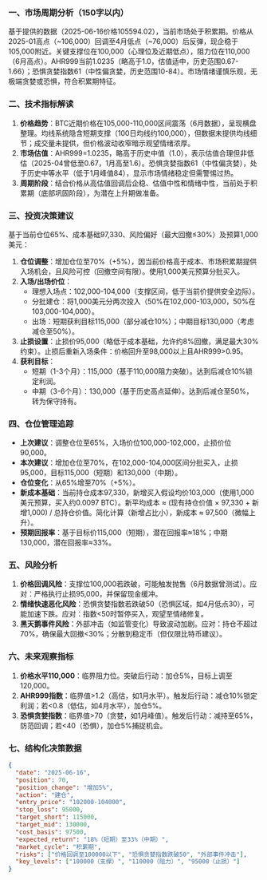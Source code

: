 ### 一、市场周期分析（150字以内）
基于提供的数据（2025-06-16价格105594.02），当前市场处于积累期。价格从2025-01高点（~106,000）回调至4月低点（~76,000）后反弹，现企稳于105,000附近。关键支撑位在100,000（心理位及近期低点），阻力位在110,000（6月高点）。AHR999当前1.0235（略高于1.0，估值适中，历史范围0.67-1.66）；恐惧贪婪指数61（中性偏贪婪，历史范围10-84）。市场情绪谨慎乐观，无极端贪婪或恐惧，符合积累期特征。

### 二、技术指标解读
1. **价格趋势**：BTC近期价格在105,000-110,000区间震荡（6月数据），呈现横盘整理。均线系统隐含短期支撑（100日均线约100,000），但数据未提供均线细节；成交量未提供，但价格波动收窄暗示观望情绪浓厚。
2. **市场估值**：AHR999=1.0235，略高于历史中值（1.0），表示估值合理但非低估（2025-04曾低至0.67，1月高至1.6）。恐惧贪婪指数61（中性偏贪婪），处于历史中等水平（低于1月峰值84），显示市场情绪稳定但需警惕过热。
3. **周期阶段**：结合价格从高估值回调后企稳、估值中性和情绪中性，当前处于积累期（底部巩固阶段），为潜在上升期做准备。

### 三、投资决策建议
基于当前仓位65%、成本基础97,330、风险偏好（最大回撤≤30%）及预算1,000美元：
1. **仓位调整**：增加仓位至70%（+5%），因当前价格高于成本、市场积累期提供入场机会，且风险可控（回撤空间有限）。使用1,000美元预算分批买入。
2. **入场/出场价位**：  
   - 理想入场点：102,000-104,000（支撑区间，低于当前价提供安全边际）。  
   - 分批建仓：将1,000美元分两次投入（50%在102,000-103,000，50%在103,000-104,000）。  
   - 出场：短期获利目标115,000（部分减仓10%）；中期目标130,000（考虑减仓至50%）。
3. **止损设置**：止损价95,000（略低于成本基础，允许约8%回撤，满足最大30%约束）。止损后重新入场条件：价格回升至98,000以上且AHR999>0.95。
4. **获利目标**：  
   - 短期（1-3个月）：115,000（基于110,000阻力突破）。达到后减仓10%锁定利润。  
   - 中期（3-6个月）：130,000（基于历史高点延伸）。达到后减仓至50%，转为保守持有。

### 四、仓位管理追踪
- **上次建议**：调整仓位至65%，入场价位100,000-102,000，止损价位90,000。  
- **本次建议**：增加仓位至70%，在102,000-104,000区间分批买入，止损95,000，目标115,000（短期）和130,000（中期）。  
- **仓位变化**：从65%增至70%（+5%）。  
- **新成本基础**：当前持仓成本97,330，新增买入假设均价103,000（使用1,000美元预算，买入约0.0097 BTC）。新平均成本 ≈ (现有持仓价值 × 97,330 + 新增1,000) / 总持仓价值。简化计算（新增占比小），新成本 ≈ 97,500（微幅上升）。  
- **预期回报率**：基于目标价115,000（短期），潜在回报率≈18%；中期130,000，潜在回报率≈33%。

### 五、风险分析
1. **价格回调风险**：支撑位100,000若跌破，可能触发抛售（6月数据曾测试）。应对：严格执行止损95,000，并保留现金缓冲。  
2. **情绪快速恶化风险**：恐惧贪婪指数若跌破50（恐惧区域，如4月低点30），可能加速下跌。应对：指数<50时暂停买入，观望至情绪修复。  
3. **黑天鹅事件风险**：外部冲击（如监管变化）导致波动加剧。应对：持仓不超过70%，确保最大回撤<30%；分散到稳定币（但仅限比特币建议）。

### 六、未来观察指标
1. **价格水平110,000**：临界阻力位。突破后行动：加仓5%，目标上调至120,000。  
2. **AHR999指数**：临界值>1.2（高估，如1月水平）。触发后行动：减仓10%锁定利润；若<0.8（低估，如4月水平），加仓5%。  
3. **恐惧贪婪指数**：临界值>70（贪婪，如1月峰值）。触发后行动：减持至65%，防范回调；若<40（恐惧），加仓5%捕捉机会。

### 七、结构化决策数据
```json
{
  "date": "2025-06-16",
  "position": 70,
  "position_change": "增加5%",
  "action": "建仓",
  "entry_price": "102000-104000",
  "stop_loss": 95000,
  "target_short": 115000,
  "target_mid": 130000,
  "cost_basis": 97500,
  "expected_return": "18%（短期）至33%（中期）",
  "market_cycle": "积累期",
  "risks": ["价格回调至100000以下", "恐惧贪婪指数跌破50", "外部事件冲击"],
  "key_levels": ["100000（支撑）", "110000（阻力）", "95000（止损）"]
}
```